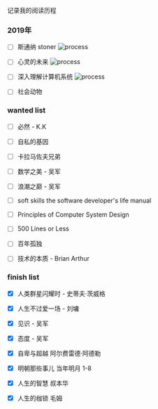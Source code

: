 记录我的阅读历程

### 2019年
- [ ] 斯通纳 stoner  ![process](http://progressed.io/bar/10) 
- [ ] 心灵的未来     ![process](http://progressed.io/bar/60)
- [ ] 深入理解计算机系统   ![process](http://progressed.io/bar/11) 
- [ ] 社会动物



### wanted list 

- [ ] 必然 - K.K 

- [ ] 自私的基因
  
- [ ] 卡拉马佐夫兄弟

- [ ] 数学之美 - 吴军

- [ ] 浪潮之巅 - 吴军

- [ ] soft skills the software developer's life manual

- [ ] Principles of Computer System Design

- [ ] 500 Lines or Less

- [ ] 百年孤独

- [ ] 技术的本质 - Brian Arthur
  
### finish list

- [x] 人类群星闪耀时 - 史蒂夫·茨威格

- [x] 人生不过爱一场 - 刘墉   

- [x] 见识 - 吴军   

- [x] 态度 - 吴军

- [x] 自卑与超越  阿尔费雷德·阿德勒 

- [x] 明朝那些事儿 当年明月  1-8

- [X] 人生的智慧  叔本华 
- [x] 人生的枷锁  毛姆
